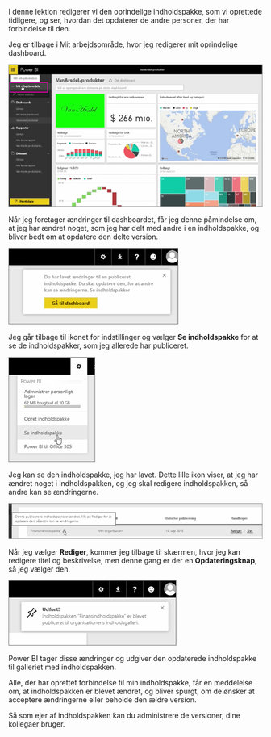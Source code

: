 I denne lektion redigerer vi den oprindelige indholdspakke, som vi oprettede tidligere, og ser, hvordan det opdaterer de andre personer, der har forbindelse til den.

Jeg er tilbage i Mit arbejdsområde, hvor jeg redigerer mit oprindelige dashboard.

![Del og samarbejd i Power BI](./media/6-4-update-content-pack/pbi_learn06_04myworkspace.png)

Når jeg foretager ændringer til dashboardet, får jeg denne påmindelse om, at jeg har ændret noget, som jeg har delt med andre i en indholdspakke, og bliver bedt om at opdatere den delte version.

![Del og samarbejd i Power BI](./media/6-4-update-content-pack/pbi_learn06_04uvmadechanges.png)

Jeg går tilbage til ikonet for indstillinger og vælger **Se indholdspakke** for at se de indholdspakker, som jeg allerede har publiceret.

![Del og samarbejd i Power BI](./media/6-4-update-content-pack/pbi_learn06_04viewcontpk.png)

Jeg kan se den indholdspakke, jeg har lavet. Dette lille ikon viser, at jeg har ændret noget i indholdspakken, og jeg skal redigere indholdspakken, så andre kan se ændringerne.

![Del og samarbejd i Power BI](./media/6-4-update-content-pack/pbi_learn06_04updatecontpk.png)

Når jeg vælger **Rediger**, kommer jeg tilbage til skærmen, hvor jeg kan redigere titel og beskrivelse, men denne gang er der en **Opdateringsknap**, så jeg vælger den.

![Del og samarbejd i Power BI](./media/6-4-update-content-pack/pbi_learn06_04contpksuccess.png)

Power BI tager disse ændringer og udgiver den opdaterede indholdspakke til galleriet med indholdspakken.

Alle, der har oprettet forbindelse til min indholdspakke, får en meddelelse om, at indholdspakken er blevet ændret, og bliver spurgt, om de ønsker at acceptere ændringerne eller beholde den ældre version.

Så som ejer af indholdspakken kan du administrere de versioner, dine kollegaer bruger.

